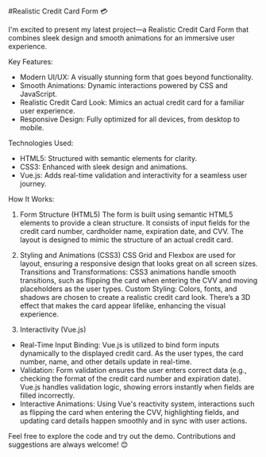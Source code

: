 #Realistic Credit Card Form 💳

I'm excited to present my latest project—a Realistic Credit Card Form that combines sleek design and smooth animations for an immersive user experience.

Key Features:
- Modern UI/UX: A visually stunning form that goes beyond functionality.
- Smooth Animations: Dynamic interactions powered by CSS and JavaScript.
- Realistic Credit Card Look: Mimics an actual credit card for a familiar user experience.
- Responsive Design: Fully optimized for all devices, from desktop to mobile.

Technologies Used:
- HTML5: Structured with semantic elements for clarity.
- CSS3: Enhanced with sleek design and animations.
- Vue.js: Adds real-time validation and interactivity for a seamless user journey.

How It Works:

1. Form Structure (HTML5)
The form is built using semantic HTML5 elements to provide a clean structure. It consists of input fields for the credit card number, cardholder name, expiration date, and CVV. The layout is designed to mimic the structure of an actual credit card.

2. Styling and Animations (CSS3)
CSS Grid and Flexbox are used for layout, ensuring a responsive design that looks great on all screen sizes.
Transitions and Transformations: CSS3 animations handle smooth transitions, such as flipping the card when entering the CVV and moving placeholders as the user types.
Custom Styling: Colors, fonts, and shadows are chosen to create a realistic credit card look. There’s a 3D effect that makes the card appear lifelike, enhancing the visual experience.

3. Interactivity (Vue.js)
- Real-Time Input Binding: Vue.js is utilized to bind form inputs dynamically to the displayed credit card. As the user types, the card number, name, and other details update in real-time.
- Validation: Form validation ensures the user enters correct data (e.g., checking the format of the credit card number and expiration date). Vue.js handles validation logic, showing errors instantly when fields are filled incorrectly.
- Interactive Animations: Using Vue's reactivity system, interactions such as flipping the card when entering the CVV, highlighting fields, and updating card details happen smoothly and in sync with user actions.

Feel free to explore the code and try out the demo. Contributions and suggestions are always welcome! 😊
